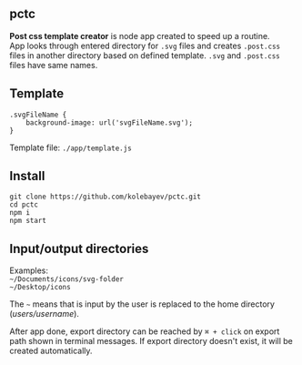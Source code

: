 
## pctc

**Post css template creator**  is node app created to speed up a routine.  
App looks through entered directory for `.svg` files and creates `.post.css` files in another directory based on defined template. `.svg` and `.post.css` files have same names.

## Template
```
.svgFileName {
	background-image: url('svgFileName.svg');
}
```
Template file: `./app/template.js`

## Install
`git clone https://github.com/kolebayev/pctc.git`  
`cd pctc`  
`npm i`  
`npm start`  

## Input/output directories  
Examples:  
`~/Documents/icons/svg-folder`  
`~/Desktop/icons`  

The `~` means that is input by the user is replaced to the home directory (_users/username_).

After app done, export directory can be reached by `⌘ + click` on export path shown in terminal messages.
If export directory doesn't exist, it will be created automatically.
